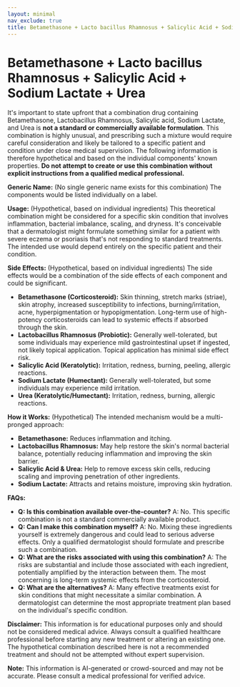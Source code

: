 ```yaml
---
layout: minimal
nav_exclude: true
title: Betamethasone + Lacto bacillus Rhamnosus + Salicylic Acid + Sodium Lactate + Urea
---
```


# Betamethasone + Lacto bacillus Rhamnosus + Salicylic Acid + Sodium Lactate + Urea

It's important to state upfront that a combination drug containing Betamethasone, Lactobacillus Rhamnosus, Salicylic acid, Sodium Lactate, and Urea is **not a standard or commercially available formulation**.  This combination is highly unusual, and prescribing such a mixture would require careful consideration and likely be tailored to a specific patient and condition under close medical supervision.  The following information is therefore hypothetical and based on the individual components' known properties.  **Do not attempt to create or use this combination without explicit instructions from a qualified medical professional.**


**Generic Name:**  (No single generic name exists for this combination)  The components would be listed individually on a label.

**Usage:** (Hypothetical, based on individual ingredients) This theoretical combination might be considered for a specific skin condition that involves inflammation, bacterial imbalance, scaling, and dryness.  It's conceivable that a dermatologist might formulate something similar for a patient with severe eczema or psoriasis that's not responding to standard treatments.  The intended use would depend entirely on the specific patient and their condition.

**Side Effects:** (Hypothetical, based on individual ingredients)  The side effects would be a combination of the side effects of each component and could be significant.

* **Betamethasone (Corticosteroid):** Skin thinning, stretch marks (striae), skin atrophy, increased susceptibility to infections, burning/irritation, acne, hyperpigmentation or hypopigmentation.  Long-term use of high-potency corticosteroids can lead to systemic effects if absorbed through the skin.
* **Lactobacillus Rhamnosus (Probiotic):** Generally well-tolerated, but some individuals may experience mild gastrointestinal upset if ingested, not likely topical application.  Topical application has minimal side effect risk.
* **Salicylic Acid (Keratolytic):** Irritation, redness, burning, peeling, allergic reactions.
* **Sodium Lactate (Humectant):** Generally well-tolerated, but some individuals may experience mild irritation.
* **Urea (Keratolytic/Humectant):** Irritation, redness, burning, allergic reactions.


**How it Works:** (Hypothetical)  The intended mechanism would be a multi-pronged approach:

* **Betamethasone:** Reduces inflammation and itching.
* **Lactobacillus Rhamnosus:**  May help restore the skin's normal bacterial balance, potentially reducing inflammation and improving the skin barrier.
* **Salicylic Acid & Urea:**  Help to remove excess skin cells, reducing scaling and improving penetration of other ingredients.
* **Sodium Lactate:**  Attracts and retains moisture, improving skin hydration.


**FAQs:**

* **Q: Is this combination available over-the-counter?** A: No.  This specific combination is not a standard commercially available product.
* **Q: Can I make this combination myself?** A: No.  Mixing these ingredients yourself is extremely dangerous and could lead to serious adverse effects.  Only a qualified dermatologist should formulate and prescribe such a combination.
* **Q: What are the risks associated with using this combination?** A: The risks are substantial and include those associated with each ingredient, potentially amplified by the interaction between them. The most concerning is long-term systemic effects from the corticosteroid.
* **Q:  What are the alternatives?** A:  Many effective treatments exist for skin conditions that might necessitate a similar combination.  A dermatologist can determine the most appropriate treatment plan based on the individual's specific condition.


**Disclaimer:** This information is for educational purposes only and should not be considered medical advice.  Always consult a qualified healthcare professional before starting any new treatment or altering an existing one.  The hypothetical combination described here is not a recommended treatment and should not be attempted without expert supervision.


**Note:** This information is AI-generated or crowd-sourced and may not be accurate. Please consult a medical professional for verified advice.